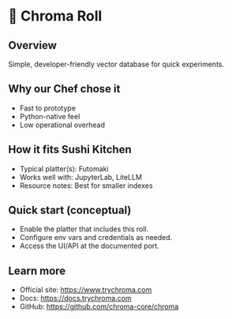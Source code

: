 # 🍣 Chroma Roll

## Overview
Simple, developer-friendly vector database for quick experiments.

## Why our Chef chose it
- Fast to prototype
- Python-native feel
- Low operational overhead

## How it fits Sushi Kitchen
- Typical platter(s): Futomaki
- Works well with: JupyterLab, LiteLLM
- Resource notes: Best for smaller indexes

## Quick start (conceptual)
- Enable the platter that includes this roll.
- Configure env vars and credentials as needed.
- Access the UI/API at the documented port.

## Learn more
- Official site: https://www.trychroma.com
- Docs: https://docs.trychroma.com
- GitHub: https://github.com/chroma-core/chroma
